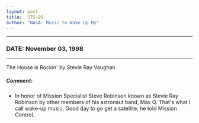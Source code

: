 ```yaml
---
layout: post
title:  STS-95
author: "NASA: Music to Wake Up By"
---
```


----
### DATE: November 03, 1998
----
The House is Rockin' by Stevie Ray Vaughan

##### Comment:
* In honor of Mission Specialist Steve Robinson known as Stevie Ray Robinson by other members of his astronaut band, Max Q. That's what I call wake-up music. Good day to go get a satellite, he told Mission Control.

